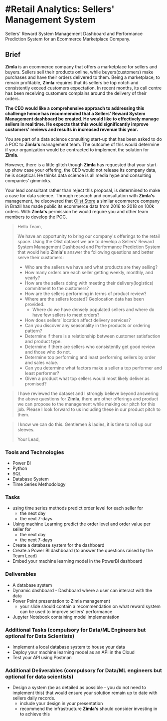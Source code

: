 # #Retail Analytics: Sellers' Management System
Sellers' Reward System Management Dashboard and Performance Prediction System for an Ecommerce Marketplace Company.

## Brief
<strong>Zimla</strong> is an ecommerce company that offers a marketplace for sellers and buyers.  Sellers sell their products online, while buyers(customers) make purchases and have their orders delivered to them. Being a marketplace, to remain profitable, <strong>Zimla</strong> requires that its sellers be top notch and consistently exceed customers expectation. In recent months, its  call centre has  been receiving customers complains around the delivery of their orders. 

**The CEO would like a comprehensive approach to addressing this challenge hence has recommended that a Sellers' Reward System Management dashboard be created.  He would like  to effectively manage sellers  in real time. He expects that this would  significantly improve customers' reviews and results in increased revenue this  year.**

You are part of a data science consulting start-up that  has been  asked to do a POC to <strong>Zimla's</strong> management team. The outcome of this would determine if your organization would be contracted to implement  the solution for <strong>Zimla</strong>. 

However, there is a little glitch though <strong>Zimla</strong> has  requested that your start-up show case your offering, the CEO would not release its company data, he is sceptical. He thinks data science is all media hype and consulting companies' gimmicks.

Your lead consultant rather than reject this proposal, is determined to make a case for data science.  Through research and consultation with  <strong>Zimla's</strong>  management, he discovered that [Olist Store](https://olist.com/) a similar ecommerce company in Brazil  has made public its ecommerce data from 2016 to 2018 on  100k orders.  With <strong>Zimla's</strong>  permission he would require you and other team members to develop the POC.

> Hello Team,
> 
> We have an opportunity to bring our company's offerings to the retail space. Using the Olist dataset we are to develop a Sellers' Reward System Management Dashboard and Performance Prediction System that would help <strong>Zimla's</strong>  answer the following questions and better serve their customers:
>
> - Who are the sellers we have and what products are they selling?
> - How many orders are each seller getting weekly, monthly, and yearly?
> -	How are the sellers doing with meeting their delivery(logistics) commitment to the customers?
> -	How are the sellers performing in terms of product review?
> -	Where are the sellers located? Geolocation data has been provided.
>   - Where do we have densely populated sellers and where do have few sellers to meet orders?
> -	How does sellers’ location affect delivery services?
> -	Can you discover any seasonality in the products or ordering pattern?
> -	Determine if there is a relationship between customer satisfaction and product type.
> -	Determine if there are sellers who consistently get good review and those who do not.
> -	Determine top performing and least performing sellers by order and sales value.
> -	Can you determine what factors make a seller a top performer and least performer?
> -	Given a product what top sellers would most likely deliver as promised?


>
> I have reviewed the dataset and I strongly believe beyond answering the above questions  for <strong>Zimla</strong>, there are other offerings and product we can propose to the management while making our pitch for this job.  Please I look forward to us including these in our product pitch to them.  

> I know we can do this. Gentlemen & ladies,  it is time to roll up our sleeves. 
>
> Your Lead,

### Tools and Technologies
- Power BI
- Python
- SQL
- Database System 
- Time Series Methodology

### Tasks
- using time series methods predict  order level for each seller for 
  - the next day
  - the next 7-days 
- Using machine Learning  predict the order level and order value per seller for 
  - the next day
  - the next 7-days 
- Create a database system  for the dashboard
- Create a Power BI dashboard (to answer the questions raised by the Team Lead)
- Embed your machine learning model in the PowerBI dashboard

### Deliverables
- A  database system
- Dynamic dashboard - Dashboard where a user can interact with the data
- Power Point presentation to Zimla management
  - your slide should contain a recommendation on what reward system can be used to improve sellers' performance
- Jupyter Notebook containing model implementation

### Additional Tasks (compulsory for Data/ML Engineers but optional for Data Scientists)

- Implement a local database system to house your data 
- Deploy your machine learning model as an API in the Cloud
- Test your API using Postman


### Additional Deliverables (compulsory for Data/ML engineers but optional for data scientists)
- Design a system (be as detailed as possible - you do not need to implement this) that would ensure your solution remain up to date with sellers daily records.
  - include your design in your presentation
  - recommend the infrastructure <strong>Zimla's</strong>  should consider investing in to achieve this



